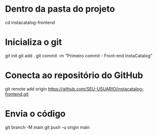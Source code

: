 # Dentro da pasta do projeto
cd instacatalog-frontend

# Inicializa o git
git init
git add .
git commit -m "Primeiro commit - Front-end InstaCatalog"

# Conecta ao repositório do GitHub
git remote add origin https://github.com/SEU-USUARIO/instacatalog-frontend.git 

# Envia o código
git branch -M main
git push -u origin main
